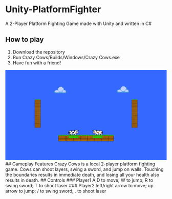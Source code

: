 # Unity-PlatformFighter
A 2-Player Platform Fighting Game made with Unity and written in C#
## How to play
1. Download the repository
2. Run Crazy Cows/Builds/Windows/Crazy Cows.exe
3. Have fun with a friend!<br>
<img src="image.png" width="800px" height="auto">
## Gameplay Features
Crazy Cows is a local 2-player platform fighting game. Cows can shoot layers, swing a sword, and jump on walls. Touching the boundaries results in immediate death, and losing all your health also results in death. 
## Controls
### Player1
A,D to move; W to jump; R to swing sword; T to shoot laser
### Player2
left/right arrow to move; up arrow to jump; / to swing sword; . to shoot laser

